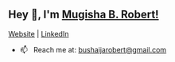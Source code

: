
## Hey 👋, I'm [Mugisha B. Robert!](https://mugisha.vercel.app)
[Website](https://mugisha.vercel.app//) |
[LinkedIn](https://linkedin/mugisha-robert) 
- 📫 &nbsp; Reach me at: bushaijarobert@gmail.com
